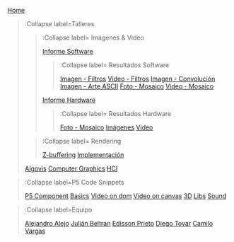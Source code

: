[Home](/)


> :Collapse label=Talleres
>
> > :Collapse label= Imágenes & Video
> >
> > [Informe Software](/docs/workshops/informImagingAndVideo)
> > > :Collapse label= Resultados Software
> > >
> > > [Imagen - Filtros](/docs/workshops/filters)
> > > [Video - Filtros](/docs/workshops/filtersVideo)
> > > [Imagen - Convolución](/docs/workshops/convolucion)
> > > [Imagen - Arte ASCII](/docs/workshops/ArteASCII)
> > > [Foto - Mosaico](/docs/workshops/FotoMosaico)
> > > [Video - Mosaico](/docs/workshops/mosaico)
> >
> > [Informe Hardware](/docs/workshops/informeHardware)
> > > :Collapse label= Resultados Hardware
> > >
> > > [Foto - Mosaico](/docs/workshops/FotoMosaicoH)
> > > [Imágenes](/docs/workshops/imaHardware)
> > > [Vídeo](/docs/workshops/convoMasks)
>
> > :Collapse label= Rendering
> >
> > [Z-buffering](/docs/workshops/rendering)
> > [Implementación](/docs/workshops/ZBufferingImp)
>
>
> [Algovis](/docs/workshops/algovis)
> [Computer Graphics](/docs/workshops/cg)
> [HCI](/docs/workshops/hci)


> :Collapse label=P5 Code Snippets
> 
> [P5 Component](/docs/snippets/component)
> [Basics](/docs/snippets/basic)
> [Video on dom](/docs/snippets/video-dom)
> [Video on canvas](/docs/snippets/video-canvas)
> [3D](/docs/snippets/3d)
> [Libs](/docs/snippets/lib)
> [Sound](/docs/snippets/sound)

> :Collapse label=Equipo
> 
> [Alejandro Alejo](/docs/members/AlejandroAlejo)
> [Julián Beltran](/docs/members/JulianBeltran)
> [Edisson Prieto](/docs/members/EdissonPrieto)
> [Diego Tovar](/docs/members/diego)
> [Camilo Vargas](/docs/members/CamiloVargas)